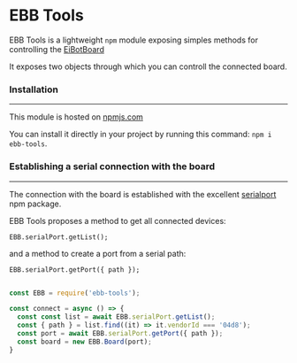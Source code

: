 # EBB Tools

EBB Tools is a lightweight `npm` module exposing simples methods for controlling the [EiBotBoard](http://www.schmalzhaus.com/EBB/)

It exposes two objects through which you can controll the connected board.

### Installation

---

This module is hosted on [npmjs.com](https://www.npmjs.com/search?q=ebb-tools)

You can install it directly in your project by running this command: `npm i ebb-tools`.

### Establishing a serial connection with the board

---

The connection with the board is established with the excellent [serialport](https://serialport.io/) npm package.

EBB Tools proposes a method to get all connected devices:

```
EBB.serialPort.getList();
```

and a method to create a port from a serial path:

```
EBB.serialPort.getPort({ path });
```

```js

const EBB = require('ebb-tools');

const connect = async () => {
  const const list = await EBB.serialPort.getList();
  const { path } = list.find((it) => it.vendorId === '04d8');
  const port = await EBB.serialPort.getPort({ path });
  const board = new EBB.Board(port);
}

```
